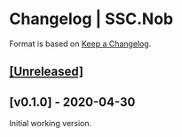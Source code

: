 # Changelog | SSC.Nob

Format is based on [Keep a Changelog](https://keepachangelog.com/en/1.0.0/).

## [[Unreleased]](https://github.com/esotericpig/ssc.nob/compare/v0.1.0...master)

## [v0.1.0] - 2020-04-30

Initial working version.
